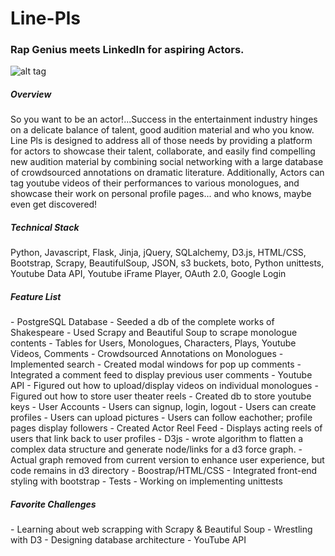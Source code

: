 # Line-Pls
<h3>Rap Genius meets LinkedIn for aspiring Actors.</h3>

![alt tag](https://raw.github.com/carly/line-pls/master/static/img/mia-copy.jpg)

<h5> Overview </h5>
So you want to be an actor!...Success in the entertainment industry hinges on a delicate balance of talent, good audition material and who you know. Line Pls is designed to address all of those needs by providing a platform for actors to showcase their talent, collaborate, and easily find compelling new audition material by combining social networking with a large database of crowdsourced annotations on dramatic literature. Additionally, Actors can tag youtube videos of their performances to various monologues, and showcase their work on personal profile pages... and who knows, maybe even get discovered! 

<h5> Technical Stack </h5>
Python, Javascript, Flask, Jinja, jQuery, SQLalchemy, D3.js, HTML/CSS, Bootstrap, Scrapy, BeautifulSoup, JSON, s3 buckets, boto, Python unittests, Youtube Data API, Youtube iFrame Player, OAuth 2.0, Google Login

<h5> Feature List </h5>
- PostgreSQL Database
  - Seeded a db of the complete works of Shakespeare
  - Used Scrapy and Beautiful Soup to scrape monologue contents 
  - Tables for Users, Monologues, Characters, Plays, Youtube Videos, Comments
- Crowdsourced Annotations on Monologues 
  - Implemented search
  - Created modal windows for pop up comments
  - Integrated a comment feed to display previous user comments
- Youtube API 
  - Figured out how to upload/display videos on individual monologues
  - Figured out how to store user theater reels
  - Created db to store youtube keys 
- User Accounts
  - Users can signup, login, logout 
  - Users can create profiles
  - Users can upload pictures
  - Users can follow eachother; profile pages display followers
- Created Actor Reel Feed
  - Displays acting reels of users that link back to user profiles
- D3js
  - wrote algorithm to flatten a complex data structure and generate node/links for a d3 force graph. 
      - Actual graph removed from current version to enhance user experience, but code remains in d3 directory
- Boostrap/HTML/CSS
  - Integrated front-end styling with bootstrap
- Tests
  - Working on implementing unittests

<h5> Favorite Challenges </h5>
- Learning about web scrapping with Scrapy & Beautiful Soup
- Wrestling with D3
- Designing database architecture 
- YouTube API 





